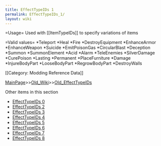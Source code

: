 ```yaml
---
title: EffectTypeIDs 1
permalink: EffectTypeIDs_1/
layout: wiki
---
```

=Usage=
Used with [[ItemTypeIDs]] to specify variations of items

=Valid values=
*Teleport
*Heal
*Fire
*DestroyEquipment
*EnhanceArmor
*EnhanceWeapon
*Suicide
*EmitPoisonGas
*CircularBlast
*Deception
*Summon
*SummonElement
*Acid
*Alarm
*TeleEnemies
*SilverDamage
*CurePoison
*Lasting
*Permanent
*PlaceFurniture
*Damage
*InjureBodyPart
*LooseBodyPart
*RegrowBodyPart
*DestroyWalls

[[Category: Modding Reference Data]]

[MainPage](/keeperrl_wiki/ "wikilink")>>[Old_Wiki](/keeperrl_wiki/Old_Wiki "wikilink")>>[Old_EffectTypeIDs](/keeperrl_wiki/Old_EffectTypeIDs "wikilink")

Other items in this section
-    [EffectTypeIDs 0](/keeperrl_wiki/EffectTypeIDs_0 "wikilink")
-    [EffectTypeIDs 2](/keeperrl_wiki/EffectTypeIDs_2 "wikilink")
-    [EffectTypeIDs 3](/keeperrl_wiki/EffectTypeIDs_3 "wikilink")
-    [EffectTypeIDs 4](/keeperrl_wiki/EffectTypeIDs_4 "wikilink")
-    [EffectTypeIDs 5](/keeperrl_wiki/EffectTypeIDs_5 "wikilink")
-    [EffectTypeIDs 6](/keeperrl_wiki/EffectTypeIDs_6 "wikilink")
-    [EffectTypeIDs 7](/keeperrl_wiki/EffectTypeIDs_7 "wikilink")
-    [EffectTypeIDs 8](/keeperrl_wiki/EffectTypeIDs_8 "wikilink")
